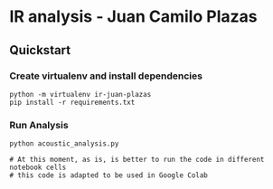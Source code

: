 # **IR analysis - Juan Camilo Plazas**

## **Quickstart**

### **Create virtualenv and install dependencies**

    python -m virtualenv ir-juan-plazas
    pip install -r requirements.txt

### **Run Analysis**

    python acoustic_analysis.py

    # At this moment, as is, is better to run the code in different notebook cells
    # this code is adapted to be used in Google Colab
